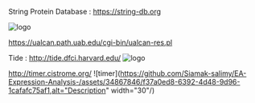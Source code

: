 String Protein Database : https://string-db.org


![logo](https://github.com/Siamak-salimy/EA-Expression-Analysis-/assets/34867846/e0e9e8ae-0019-4d08-814a-bad718a7514e)

https://ualcan.path.uab.edu/cgi-bin/ualcan-res.pl

Tide : http://tide.dfci.harvard.edu/
![logo](https://github.com/Siamak-salimy/EA-Expression-Analysis-/assets/34867846/9819d5e1-585c-47fd-8f32-9c19413a8abc)

http://timer.cistrome.org/
![timer](https://github.com/Siamak-salimy/EA-Expression-Analysis-/assets/34867846/f37a0ed8-6392-4d48-9d96-1cafafc75af1,alt="Description" width="30"/)
